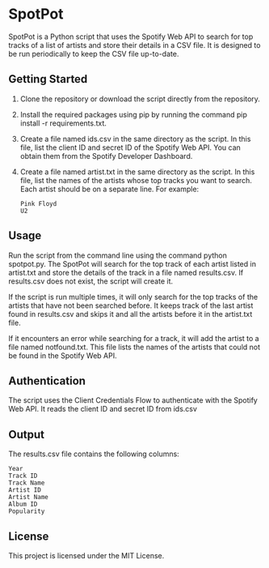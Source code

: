 SpotPot
=======


SpotPot is a Python script that uses the Spotify Web API to search for top tracks of a list of artists and store their details in a CSV file. It is designed to be run periodically to keep the CSV file up-to-date.

Getting Started
------------
1. Clone the repository or download the script directly from the repository.
2. Install the required packages using pip by running the command pip install -r requirements.txt.
3. Create a file named ids.csv in the same directory as the script. In this file, list the client ID and secret ID of the Spotify Web API. You can obtain them from the Spotify Developer Dashboard.
4. Create a file named artist.txt in the same directory as the script. In this file, list the names of the artists whose top tracks you want to search. Each artist should be on a separate line. For example:

       Pink Floyd
       U2
    
Usage
------------
Run the script from the command line using the command python spotpot.py. The SpotPot will search for the top track of each artist listed in artist.txt and store the details of the track in a file named results.csv. If results.csv does not exist, the script will create it.

If the script is run multiple times, it will only search for the top tracks of the artists that have not been searched before. It keeps track of the last artist found in results.csv and skips it and all the artists before it in the artist.txt file.

If it encounters an error while searching for a track, it will add the artist to a file named notfound.txt. This file lists the names of the artists that could not be found in the Spotify Web API.

Authentication
------------
The script uses the Client Credentials Flow to authenticate with the Spotify Web API. It reads the client ID and secret ID from ids.csv

Output
------------

The results.csv file contains the following columns:

    Year
    Track ID
    Track Name
    Artist ID
    Artist Name
    Album ID
    Popularity

License
------------

This project is licensed under the MIT License.
